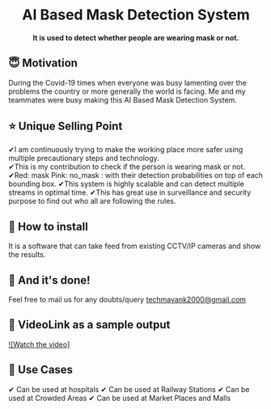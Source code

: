 <h1 align="center">AI Based Mask Detection System</h1>

<div align= "center">
  <h4>It is used to detect whether people are wearing mask or not.</h4>
</div>

## :innocent: Motivation
During the Covid-19 times when everyone was busy lamenting over the problems the country or more generally the world is facing. Me and my teammates were busy making this AI Based Mask Detection System.

 
## :star: Unique Selling Point
✔I am continuously trying to make the working place more safer using multiple precautionary steps and technology.<br />
✔This is my contribution to check if the person is wearing mask or not.
✔Red: mask Pink: no_mask : with their detection probabilities on top of each bounding box.
✔This system is highly scalable and can detect multiple streams in optimal time.
✔This has great use in surveillance and security purpose to find out who all are following the rules.

## :key: How to install
It is a software that can take feed from existing CCTV/IP cameras and show the results.

## :clap: And it's done!
Feel free to mail us for any doubts/query 
techmayank2000@gmail.com

## :clap: VideoLink as a sample output
[![Watch the video]](https://www.youtube.com/watch?v=u7VBWjoKNkQ)

## :clap: Use Cases
✔ Can be used at hospitals
✔ Can be used at Railway Stations
✔ Can be used at Crowded Areas
✔ Can be used at Market Places and Malls
